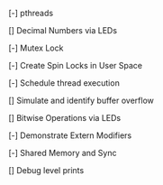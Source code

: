 [-] pthreads

[] Decimal Numbers via LEDs

[-] Mutex Lock

[-] Create Spin Locks in User Space

[-] Schedule thread execution

[] Simulate and identify buffer overflow

[] Bitwise Operations via LEDs

[-] Demonstrate Extern Modifiers 

[-] Shared Memory and Sync

[] Debug level prints


